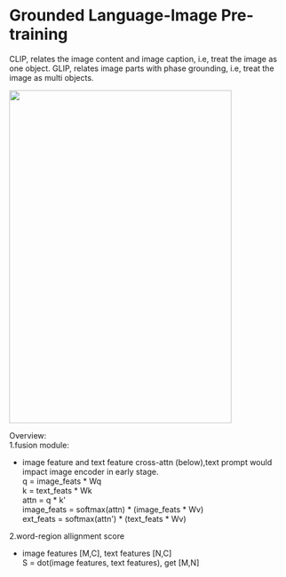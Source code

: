 # Grounded Language-Image Pre-training
CLIP, relates the image content and image caption, i.e, treat the image as one object.
GLIP, relates image parts with phase grounding, i.e, treat the image as multi objects.

<img src="https://github.com/user-attachments/assets/4f52df76-7f62-41c1-b487-d75df8836963" width="400" height="600">

Overview:  
1.fusion module:    
- image feature and text feature cross-attn (below),text prompt would impact image encoder in early stage.     
  q = image_feats * Wq     
  k = text_feats * Wk      
  attn = q * k'     
  image_feats = softmax(attn) * (image_feats * Wv)      
  ext_feats = softmax(attn') * (text_feats * Wv)      
      
2.word-region allignment score      
- image features [M,C], text features [N,C]     
  S = dot(image features, text features), get [M,N]     
  
  
  

